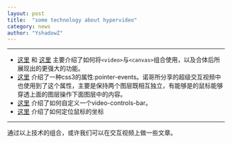 ```yaml
---
layout: post
title:  "some technology about hypervideo"
category: news
author: "YshadowZ"
---
```


*****

* [这里](http://html5doctor.com/video-canvas-magic/) 和 [这里](https://developer.apple.com/library/safari/documentation/AudioVideo/Conceptual/HTML-canvas-guide/PuttingVideoonCanvas/PuttingVideoonCanvas.html) 主要介绍了如何将`<video>`与`<canvas>`组合使用，以及合体后所展现出的更强大的功能。
* [这里](http://www.qianduan.net/css3-pointer-event-description/) 介绍了一种css3的属性:pointer-events。诺哥所分享的超级交互视频中也使用到了这个属性，主要是保持两个图层既相互独立，有能够是的鼠标能够穿透上面的图层操作下面图层中的内容。
* [这里](http://blog.teamtreehouse.com/building-custom-controls-for-html5-videos) 介绍了如何自定义一个video-controls-bar。
* [这里](http://www.neoease.com/get-cursor-position-with-javascript/) 介绍了如何定位鼠标的坐标

*****

通过以上技术的组合，或许我们可以在交互视频上做一些文章。